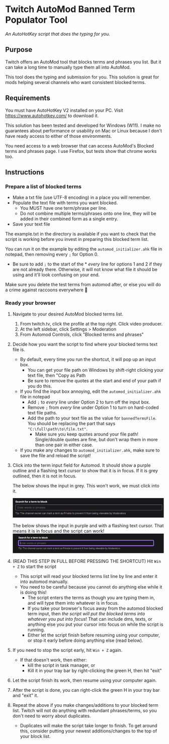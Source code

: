 # Twitch AutoMod Banned Term Populator Tool
_An AutoHotKey script that does the typing for you._
## Purpose
Twitch offers an AutoMod tool that blocks terms and phrases you list. 
But it can take a long time to manually type them all into AutoMod.

This tool does the typing and submission for you.
This solution is great for mods helping several channels who want consistent blocked terms.

## Requirements
You must have AutoHotKey V2 installed on your PC. Visit https://www.autohotkey.com/ to download it.

This solution has been tested and developed for Windows (W11). I make no guarantees about performance or usability on Mac or Linux because I don't have ready access to either of those environments.

You need access to a web browser that can access AutoMod's Blocked terms and phrases page. I use Firefox, but tests show that chrome works too.

## Instructions
### Prepare a list of blocked terms
- Make a txt file (use UTF-8 encoding) in a place you will remember.
- Populate the text file with terms you want blocked.
    - You MUST have one term/phrase per line.
    - Do not combine multiple terms/phrases onto one line, they will be added in their combined form as a single entry.
- Save your text file

The example.txt in the directory is available if you want to check that the script is working before you invest in preparing this blocked term list.

You can run it on the example by editing the `automod_initializer.ahk` file in notepad, then removing every `;` for Option 0. 
- Be sure to add `;` to the start of the * _every_ line for options 1 and 2 if they are not already there. Otherwise, it will not know what file it should be using and it'll look confusing on your end.

Make sure you delete the test terms from automod after, or else you will do a crime against raccoons everywhere 🦝
### Ready your browser
1. Navigate to your desired AutoMod blocked terms list.
    1. From twitch.tv, click the profile at the top right. Click video producer.
    2. At the left sidebar, click Settings > Moderation
    3. From Automod Controls, click "Blocked terms and phrases"
2. Decide how you want the script to find where your blocked terms text file is.
    - By default, every time you run the shortcut, it will pop up an input box.
        - You can get your file path on Windows by shift-right clicking your text file, then "Copy as Path
        - Be sure to remove the quotes at the start and end of your path if you do this.
    - If you find the input box annoying, edit the `automod_initializer.ahk` file in notepad
        - Add `;` to _every_ line under Option 2 to turn off the input box.
        - Remove `;` from _every_ line under Option 1 to turn on hard-coded text file paths.
        - Add the path to your text file as the value for `bannedTermsFile`. You should be replacing the part that says `"C:\full\path\to\file.txt"`.
            - Make sure you keep quotes around your file path! Single/double quotes are fine, but don't wrap them in more than one pair in either case.
    - If you make any changes to `automod_initializer.ahk`, make sure to save the file and reload the script!
3. Click into the term input field for Automod. It should show a purple outline and a flashing text cursor to show that it is in focus. If it is grey outlined, then it is not in focus.

    The below shows the input in grey. This won't work, we must click into it.

    ![Automod's blocked term field input with a grey outline. The fact that it's grey means it is unfocused. We must click into it.](doc_assets/automod_term_field_inactive.png)

    The below shows the input in purple and with a flashing text cursor. That means it is in focus and the script can work!
![Automod's blocked term field input with a purple outline. The fact that it's purple means it is focused.](doc_assets/automod_term_field_active.png)
4. (READ THIS STEP IN FULL BEFORE PRESSING THE SHORTCUT) Hit `Win + Z` to start the script
    - This script will read your blocked terms list line by line and enter it into automod manually.
    - You need to be careful because you cannot do anything else while it is doing this!
        - The script enters the terms as though you are typing them in, and will type them into whatever is in focus.
        - If you take your browser's focus away from the automod blocked term input, then _the script will put the blocked terms into whatever you put into focus_! That can include dms, texts, or anything else you put your cursor into focus on while the script is running.
        - Either let the script finish before resuming using your computer, or stop it early before doing anything else (read below).
5. If you need to stop the script early, hit `Win + Z` again.
    - If that doesn't work, then either:
        - kill the script in task manager, or
        - Kill it in your tray bar by right-clicking the green H, then hit "exit"
6. Let the script finish its work, then resume using your computer again.
7. After the script is done, you can right-click the green H in your tray bar and "exit" it.
8. Repeat the above if you make changes/additions to your blocked term list. Twitch will not do anything with redundant phrases/terms, so you don't need to worry about duplicates.
    - Duplicates will make the script take longer to finish. To get around this, consider putting your newest additions/changes to the top of your block list.
